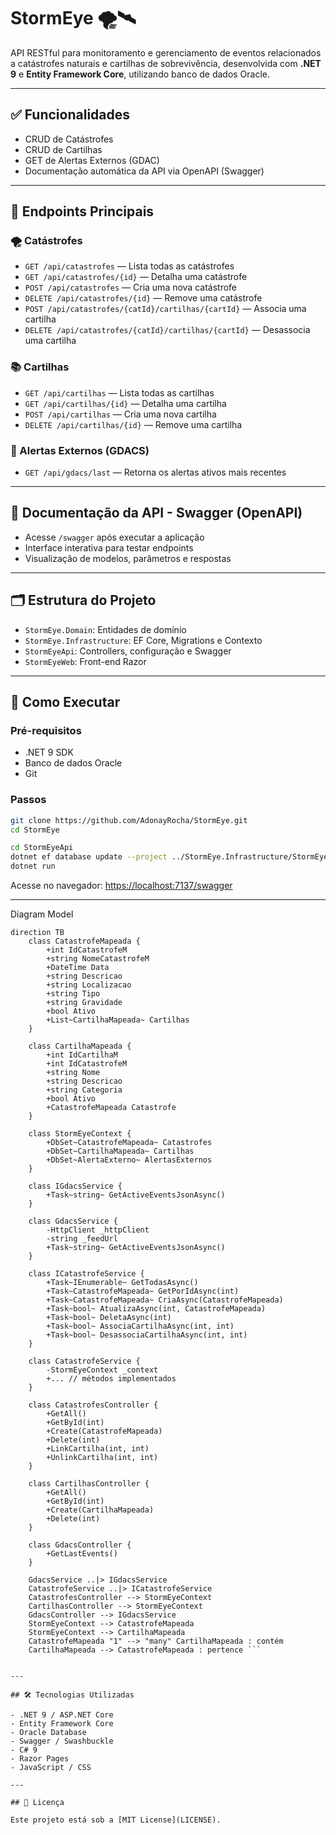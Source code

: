 # StormEye 🌪️🛰️

API RESTful para monitoramento e gerenciamento de eventos relacionados a catástrofes naturais e cartilhas de sobrevivência, desenvolvida com **.NET 9** e **Entity Framework Core**, utilizando banco de dados Oracle.

---

## ✅ Funcionalidades

- CRUD de Catástrofes  
- CRUD de Cartilhas  
- GET  de Alertas Externos  (GDAC)
- Documentação automática da API via OpenAPI (Swagger)  

---

## 📌 Endpoints Principais

### 🌪️ Catástrofes

- `GET /api/catastrofes` — Lista todas as catástrofes  
- `GET /api/catastrofes/{id}` — Detalha uma catástrofe  
- `POST /api/catastrofes` — Cria uma nova catástrofe  
- `DELETE /api/catastrofes/{id}` — Remove uma catástrofe  
- `POST /api/catastrofes/{catId}/cartilhas/{cartId}` — Associa uma cartilha  
- `DELETE /api/catastrofes/{catId}/cartilhas/{cartId}` — Desassocia uma cartilha  

### 📚 Cartilhas

- `GET /api/cartilhas` — Lista todas as cartilhas  
- `GET /api/cartilhas/{id}` — Detalha uma cartilha  
- `POST /api/cartilhas` — Cria uma nova cartilha  
- `DELETE /api/cartilhas/{id}` — Remove uma cartilha  

### 🔔 Alertas Externos (GDACS)

- `GET /api/gdacs/last` — Retorna os alertas ativos mais recentes  
---

## 📖 Documentação da API - Swagger (OpenAPI)

- Acesse `/swagger` após executar a aplicação  
- Interface interativa para testar endpoints  
- Visualização de modelos, parâmetros e respostas  

---

## 🗂️ Estrutura do Projeto

- `StormEye.Domain`: Entidades de domínio  
- `StormEye.Infrastructure`: EF Core, Migrations e Contexto  
- `StormEyeApi`: Controllers, configuração e Swagger  
- `StormEyeWeb`: Front-end Razor 
---

## 🚀 Como Executar

### Pré-requisitos

- .NET 9 SDK  
- Banco de dados Oracle  
- Git

### Passos

```bash
git clone https://github.com/AdonayRocha/StormEye.git
cd StormEye
```

```bash
cd StormEyeApi
dotnet ef database update --project ../StormEye.Infrastructure/StormEye.Infrastructure.csproj --startup-project .
dotnet run
```

Acesse no navegador: [https://localhost:7137/swagger](https://localhost:7137/swagger)

---
Diagram Model
```classDiagram
direction TB
    class CatastrofeMapeada {
	    +int IdCatastrofeM
	    +string NomeCatastrofeM
	    +DateTime Data
	    +string Descricao
	    +string Localizacao
	    +string Tipo
	    +string Gravidade
	    +bool Ativo
	    +List~CartilhaMapeada~ Cartilhas
    }

    class CartilhaMapeada {
	    +int IdCartilhaM
	    +int IdCatastrofeM
	    +string Nome
	    +string Descricao
	    +string Categoria
	    +bool Ativo
	    +CatastrofeMapeada Catastrofe
    }

    class StormEyeContext {
	    +DbSet~CatastrofeMapeada~ Catastrofes
	    +DbSet~CartilhaMapeada~ Cartilhas
	    +DbSet~AlertaExterno~ AlertasExternos
    }

    class IGdacsService {
	    +Task~string~ GetActiveEventsJsonAsync()
    }

    class GdacsService {
	    -HttpClient _httpClient
	    -string _feedUrl
	    +Task~string~ GetActiveEventsJsonAsync()
    }

    class ICatastrofeService {
	    +Task~IEnumerable~ GetTodasAsync()
	    +Task~CatastrofeMapeada~ GetPorIdAsync(int)
	    +Task~CatastrofeMapeada~ CriaAsync(CatastrofeMapeada)
	    +Task~bool~ AtualizaAsync(int, CatastrofeMapeada)
	    +Task~bool~ DeletaAsync(int)
	    +Task~bool~ AssociaCartilhaAsync(int, int)
	    +Task~bool~ DesassociaCartilhaAsync(int, int)
    }

    class CatastrofeService {
	    -StormEyeContext _context
	    +... // métodos implementados
    }

    class CatastrofesController {
	    +GetAll()
	    +GetById(int)
	    +Create(CatastrofeMapeada)
	    +Delete(int)
	    +LinkCartilha(int, int)
	    +UnlinkCartilha(int, int)
    }

    class CartilhasController {
	    +GetAll()
	    +GetById(int)
	    +Create(CartilhaMapeada)
	    +Delete(int)
    }

    class GdacsController {
	    +GetLastEvents()
    }

    GdacsService ..|> IGdacsService
    CatastrofeService ..|> ICatastrofeService
    CatastrofesController --> StormEyeContext
    CartilhasController --> StormEyeContext
    GdacsController --> IGdacsService
    StormEyeContext --> CatastrofeMapeada
    StormEyeContext --> CartilhaMapeada
    CatastrofeMapeada "1" --> "many" CartilhaMapeada : contém
    CartilhaMapeada --> CatastrofeMapeada : pertence ``` 


---

## 🛠 Tecnologias Utilizadas

- .NET 9 / ASP.NET Core  
- Entity Framework Core  
- Oracle Database  
- Swagger / Swashbuckle  
- C# 9  
- Razor Pages 
- JavaScript / CSS  

---

## 📄 Licença

Este projeto está sob a [MIT License](LICENSE).
